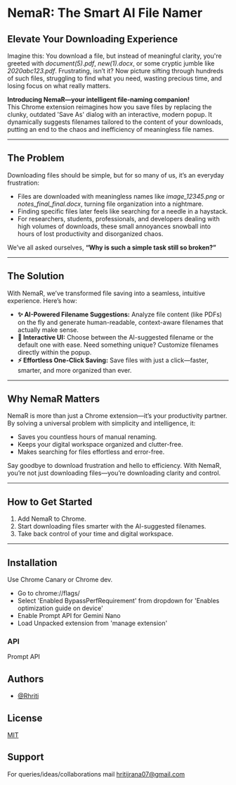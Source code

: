 # **NemaR: The Smart AI File Namer**

## **Elevate Your Downloading Experience**  
Imagine this: You download a file, but instead of meaningful clarity, you're greeted with *document(5).pdf*, *new(1).docx*, or some cryptic jumble like *2020abc123.pdf*. Frustrating, isn’t it? Now picture sifting through hundreds of such files, struggling to find what you need, wasting precious time, and losing focus on what really matters.  

**Introducing NemaR—your intelligent file-naming companion!**  
This Chrome extension reimagines how you save files by replacing the clunky, outdated 'Save As' dialog with an interactive, modern popup. It dynamically suggests filenames tailored to the content of your downloads, putting an end to the chaos and inefficiency of meaningless file names.  

---

## **The Problem**  
Downloading files should be simple, but for so many of us, it’s an everyday frustration:  

- Files are downloaded with meaningless names like *image_12345.png* or *notes_final_final.docx*, turning file organization into a nightmare.  
- Finding specific files later feels like searching for a needle in a haystack.  
- For researchers, students, professionals, and developers dealing with high volumes of downloads, these small annoyances snowball into hours of lost productivity and disorganized chaos.  

We’ve all asked ourselves, **“Why is such a simple task still so broken?”**

---

## **The Solution**  

With NemaR, we’ve transformed file saving into a seamless, intuitive experience. Here’s how:  

- **✨ AI-Powered Filename Suggestions:** Analyze file content (like PDFs) on the fly and generate human-readable, context-aware filenames that actually make sense.  
- **🎨 Interactive UI:** Choose between the AI-suggested filename or the default one with ease. Need something unique? Customize filenames directly within the popup.  
- **⚡ Effortless One-Click Saving:** Save files with just a click—faster, smarter, and more organized than ever.  

---

## **Why NemaR Matters**  

NemaR is more than just a Chrome extension—it’s your productivity partner. By solving a universal problem with simplicity and intelligence, it:  

- Saves you countless hours of manual renaming.  
- Keeps your digital workspace organized and clutter-free.  
- Makes searching for files effortless and error-free.  

Say goodbye to download frustration and hello to efficiency. With NemaR, you’re not just downloading files—you’re downloading clarity and control.  

---

## **How to Get Started**  

1. Add NemaR to Chrome.  
2. Start downloading files smarter with the AI-suggested filenames.  
3. Take back control of your time and digital workspace.  

---

## Installation
Use Chrome Canary or Chrome dev.

- Go to chrome://flags/
- Select 'Enabled BypassPerfRequirement' from dropdown for 'Enables optimization guide on device'
- Enable Prompt API for Gemini Nano
- Load Unpacked extension from 'manage extension'

### API
Prompt API
## Authors

- [@Rhriti](https://github.com/Rhriti)


## License

[MIT](https://choosealicense.com/licenses/mit/)


## Support

For queries/ideas/collaborations mail hritijrana07@gmail.com

